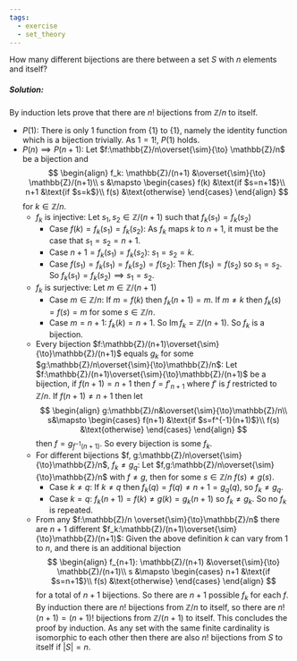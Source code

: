 ```yaml
---
tags:
  - exercise
  - set_theory
---
```

How many different bijections are there between a set $S$ with $n$ elements and itself?
##### Solution:
By induction lets prove that there are $n!$ bijections from $\mathbb{Z}/n$ to itself.
- $P(1)$:
	There is only $1$ function from $\{1\}$ to $\{1\}$, namely the identity function which is a bijection trivially. As $1=1!$, $P(1)$ holds.
- $P(n)\implies P(n+1)$:
	Let $f:\mathbb{Z}/n\overset{\sim}{\to} \mathbb{Z}/n$ be a bijection and$$
	\begin{align}
		f_k: \mathbb{Z}/(n+1) &\overset{\sim}{\to} \mathbb{Z}/(n+1)\\
		s &\mapsto
		\begin{cases}
			f(k) &\text{if $s=n+1$}\\
			n+1 &\text{if $s=k$}\\
			f(s) &\text{otherwise}
		\end{cases}
	\end{align}
	$$
	for $k\in \mathbb{Z}/n$.
	- $f_k$ is injective:
		Let $s_1, s_2\in\mathbb{Z}/(n+1)$ such that $f_k(s_1)=f_k(s_2)$
		- Case $f(k)=f_k(s_1)=f_k(s_2)$:
			As $f_k$ maps $k$ to $n+1$, it must be the case that $s_1=s_2=n+1$.
		- Case $n+1=f_k(s_1)=f_k(s_2)$:
			$s_1=s_2=k$.
		- Case $f(s_1)=f_k(s_1)=f_k(s_2)=f(s_2)$:
			Then $f(s_1)=f(s_2)$ so $s_1=s_2$.
		So $f_k(s_1)=f_k(s_2)\implies s_1=s_2$.
	- $f_k$ is surjective:
		Let $m\in\mathbb{Z}/(n+1)$
		- Case $m\in \mathbb{Z}/n$:
			If $m= f(k)$ then $f_k(n+1)=m$. If $m\neq k$ then $f_k(s)=f(s)=m$ for some $s\in \mathbb{Z}/n$.
		- Case $m=n+1$:
			$f_k(k)=n+1$.
		So $\operatorname{Im}f_k=\mathbb{Z}/(n+1)$.
	So $f_k$ is a bijection.
	- Every bijection $f:\mathbb{Z}/(n+1)\overset{\sim}{\to}\mathbb{Z}/(n+1)$ equals $g_k$ for some $g:\mathbb{Z}/n\overset{\sim}{\to}\mathbb{Z}/n$:
		Let $f:\mathbb{Z}/(n+1)\overset{\sim}{\to}\mathbb{Z}/(n+1)$ be a bijection, if $f(n+1)=n+1$ then $f=f'_{n+1}$ where $f'$ is $f$ restricted to $\mathbb{Z}/n$. If $f(n+1)\neq n+1$ then let$$
		\begin{align}
			g:\mathbb{Z}/n&\overset{\sim}{\to}\mathbb{Z}/n\\
			s&\mapsto
			\begin{cases}
				f(n+1) &\text{if $s=f^{-1}(n+1)$}\\
				f(s) &\text{otherwise}
			\end{cases}
		\end{align}
		$$
		then $f=g_{f^{-1}(n+1)}$.
	So every bijection is some $f_k$.
	- For different bijections $f, g:\mathbb{Z}/n\overset{\sim}{\to}\mathbb{Z}/n$, $f_k \neq g_q$:
		Let $f,g:\mathbb{Z}/n\overset{\sim}{\to}\mathbb{Z}/n$ with $f\neq g$, then for some $s\in\mathbb{Z}/n$ $f(s)\neq g(s)$.
		- Case $k\neq q$:
			If $k\neq q$ then $f_k(q)=f(q)\neq n+1 = g_q(q)$, so $f_k \neq g_q$.
		- Case $k=q$:
			$f_k(n+1)=f(k)\neq g(k)=g_k(n+1)$ so $f_k \neq g_k$.
	So no $f_k$ is repeated.
	- From any $f:\mathbb{Z}/n \overset{\sim}{\to}\mathbb{Z}/n$ there are $n+1$ different $f_k:\mathbb{Z}/(n+1)\overset{\sim}{\to}\mathbb{Z}/(n+1)$:
		Given the above definition $k$ can vary from $1$ to $n$, and there is an additional bijection$$
		\begin{align}
			f_{n+1}: \mathbb{Z}/(n+1) &\overset{\sim}{\to} \mathbb{Z}/(n+1)\\
			s &\mapsto
			\begin{cases}
				n+1 &\text{if $s=n+1$}\\
				f(s) &\text{otherwise}
			\end{cases}
		\end{align}
		$$
		for a total of $n+1$ bijections.
	So there are $n+1$ possible $f_k$ for each $f$.
	By induction there are $n!$ bijections from $\mathbb{Z}/n$ to itself, so there are $n!(n+1)=(n+1)!$ bijections from $\mathbb{Z}/(n+1)$ to itself.
This concludes the proof by induction. As any set with the same finite cardinality is isomorphic to each other then there are also $n!$ bijections from $S$ to itself if $|S|=n$.
